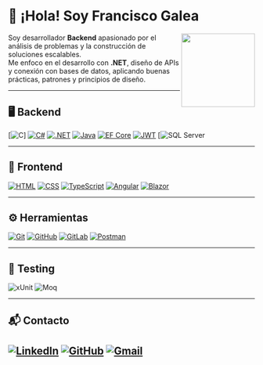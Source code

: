 # 👋 ¡Hola! Soy Francisco Galea
<img align="right" src="https://github.com/Francisco-Galea.png" width="150"/>

Soy desarrollador **Backend** apasionado por el análisis de problemas y la construcción de soluciones escalables.  
Me enfoco en el desarrollo con **.NET**, diseño de APIs y conexión con bases de datos, aplicando buenas prácticas, patrones y principios de diseño.  

---

## 🖥️ Backend

[![C](https://skillicons.dev/icons?i=c)]
[![C#](https://skillicons.dev/icons?i=cs)](https://learn.microsoft.com/dotnet/csharp/)
[![.NET](https://skillicons.dev/icons?i=dotnet)](https://dotnet.microsoft.com/)
[![Java](https://skillicons.dev/icons?i=java)](https://docs.oracle.com/en/java/)
[![EF Core](https://img.shields.io/badge/Entity%20Framework-512BD4?logo=dotnet&logoColor=white)](https://learn.microsoft.com/ef/)
[![JWT](https://img.shields.io/badge/JWT-000000?logo=jsonwebtokens&logoColor=white)](https://jwt.io/)
[![SQL Server](https://img.shields.io/badge/SQL%20Server-CC2927?logo=microsoftsqlserver&logoColor=white)

---

## 🎨 Frontend
[![HTML](https://skillicons.dev/icons?i=html)](https://developer.mozilla.org/docs/Web/HTML)
[![CSS](https://skillicons.dev/icons?i=css)](https://developer.mozilla.org/docs/Web/CSS)
[![TypeScript](https://skillicons.dev/icons?i=ts)](https://www.typescriptlang.org/)
[![Angular](https://skillicons.dev/icons?i=angular)](https://angular.dev/)
[![Blazor](https://img.shields.io/badge/Blazor-512BD4?logo=blazor&logoColor=white)](https://dotnet.microsoft.com/apps/aspnet/web-apps/blazor)

---

## ⚙️ Herramientas
[![Git](https://skillicons.dev/icons?i=git)](https://git-scm.com/)
[![GitHub](https://skillicons.dev/icons?i=github)](https://github.com/)
[![GitLab](https://skillicons.dev/icons?i=gitlab)](https://about.gitlab.com/)
[![Postman](https://skillicons.dev/icons?i=postman)](https://www.postman.com/)

---

## 🧪 Testing
![xUnit](https://img.shields.io/badge/-xUnit-5A2D82?logo=nuget&logoColor=white) ![Moq](https://img.shields.io/badge/-Moq-008000?logo=nuget&logoColor=white)

---

## 📬 Contacto
[![LinkedIn](https://skillicons.dev/icons?i=linkedin)](https://www.linkedin.com/in/francisco-galea/) [![GitHub](https://skillicons.dev/icons?i=github)](https://github.com/Francisco-Galea) [![Gmail](https://skillicons.dev/icons?i=gmail)](mailto:galeafrancisco2001@gmail.com)  
---

